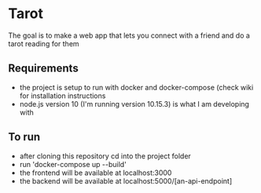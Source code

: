 # Tarot
The goal is to make a web app that lets you connect with a friend and do a tarot reading for them

## Requirements
* the project is setup to run with docker and docker-compose (check wiki for installation instructions
* node.js version 10 (I'm running version 10.15.3) is what I am developing with

## To run
* after cloning this repository cd into the project folder
* run 'docker-compose up --build'
* the frontend will be available at localhost:3000
* the backend will be available at localhost:5000/[an-api-endpoint]
